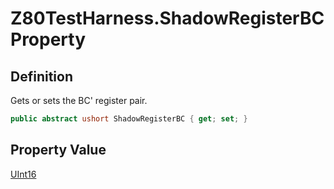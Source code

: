 # Z80TestHarness.ShadowRegisterBC Property
## Definition

Gets or sets the BC&#39; register pair.

```c#
public abstract ushort ShadowRegisterBC { get; set; }
```

## Property Value

[UInt16](https://learn.microsoft.com/en-gb/dotnet/api/System.UInt16)
